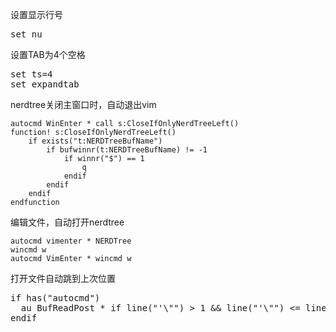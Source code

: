设置显示行号
<pre>
set nu
</pre>

设置TAB为4个空格
<pre>
set ts=4
set expandtab
</pre>

nerdtree关闭主窗口时，自动退出vim
```
autocmd WinEnter * call s:CloseIfOnlyNerdTreeLeft()
function! s:CloseIfOnlyNerdTreeLeft()
    if exists("t:NERDTreeBufName")
        if bufwinnr(t:NERDTreeBufName) != -1
            if winnr("$") == 1
                q
            endif
        endif
    endif
endfunction
```

编辑文件，自动打开nerdtree
```
autocmd vimenter * NERDTree
wincmd w
autocmd VimEnter * wincmd w
```

打开文件自动跳到上次位置
<pre>
if has("autocmd")
  au BufReadPost * if line("'\"") > 1 && line("'\"") <= line("$") | exe "normal! g'\"" | endif
endif
